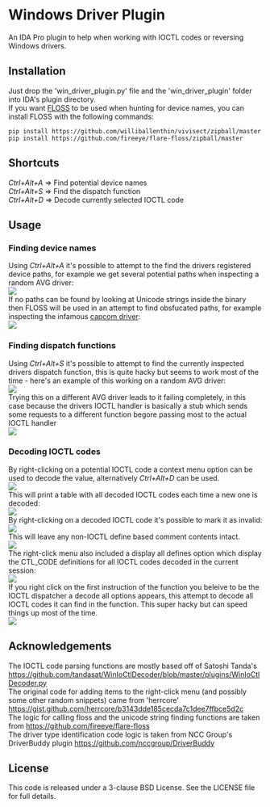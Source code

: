# Windows Driver Plugin

An IDA Pro plugin to help when working with IOCTL codes or reversing Windows drivers.

## Installation

Just drop the 'win_driver_plugin.py' file and the 'win_driver_plugin' folder into IDA's plugin directory.   
If you want [FLOSS](https://github.com/fireeye/flare-floss) to be used when hunting for device names, you can install FLOSS with the following commands:   
```
pip install https://github.com/williballenthin/vivisect/zipball/master   
pip install https://github.com/fireeye/flare-floss/zipball/master
```

## Shortcuts

*Ctrl+Alt+A* => Find potential device names    
*Ctrl+Alt+S* => Find the dispatch function   
*Ctrl+Alt+D* => Decode currently selected IOCTL code   

## Usage

### Finding device names

Using *Ctrl+Alt+A* it's possible to attempt to the find the drivers registered device paths, for example we get several potential paths when inspecting a random AVG driver:   
![](/screenshots/find_device_random_avg_driver.PNG)   
If no paths can be found by looking at Unicode strings inside the binary then FLOSS will be used in an attempt to find obsfucated paths, for example inspecting the infamous [capcom driver](http://www.theregister.co.uk/2016/09/23/capcom_street_fighter_v/):   
![](/screenshots/find_device_name_capcom.PNG)   

### Finding dispatch functions

Using *Ctrl+Alt+S* it's possible to attempt to find the currently inspected drivers dispatch function, this is quite hacky but seems to work most of the time - here's an example of this working on a random AVG driver:   
![](/screenshots/find_dispatch_random_avg_driver.PNG)  
Trying this on a different AVG driver leads to it failing completely, in this case because the drivers IOCTL handler is basically a stub which sends some requests to a different function begore passing most to the actual IOCTL handler    
![](/screenshots/find_dispatch_different_avg_driver_fail.PNG)   

### Decoding IOCTL codes

By right-clicking on a potential IOCTL code a context menu option can be used to decode the value, alternatively *Ctrl+Alt+D* can be used.   
![](/screenshots/decode_ioctl_capcom_decoded.PNG)   
This will print a table with all decoded IOCTL codes each time a new one is decoded:   
![](/screenshots/decode_ioctl_summary_table.PNG)   
By right-clicking on a decoded IOCTL code it's possible to mark it as invalid:   
![](/screenshots/decode_ioctl_mark_ioctl_invalid.png)   
This will leave any non-IOCTL define based comment contents intact.   
![](/screenshots/decode_ioctl_mark_invalid_only_delete_define.PNG)   
The right-click menu also included a display all defines option which display the CTL_CODE definitions for all IOCTL codes decoded in the current session:   
![](/screenshots/decode_ioctl_display_all_defines.PNG)   
If you right click on the first instruction of the function you beleive to be the IOCTL dispatcher a decode all options appears, this attempt to decode all IOCTL codes it can find in the function. This super hacky but can speed things up most of the time.   
![](/screenshots/decode_all_ioctls_fail.PNG)   

## Acknowledgements

The IOCTL code parsing functions are mostly based off of Satoshi Tanda's https://github.com/tandasat/WinIoCtlDecoder/blob/master/plugins/WinIoCtlDecoder.py   
The original code for adding items to the right-click menu (and possibly some other random snippets) came from 'herrcore' https://gist.github.com/herrcore/b3143dde185cecda7c1dee7ffbce5d2c   
The logic for calling floss and the unicode string finding functions are taken from https://github.com/fireeye/flare-floss   
The driver type identification code logic is taken from NCC Group's DriverBuddy plugin https://github.com/nccgroup/DriverBuddy    

## License

This code is released under a 3-clause BSD License. See the LICENSE file for full details.